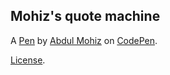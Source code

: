 Mohiz's quote machine
---------------------


A [Pen](https://codepen.io/Mohiz/pen/MQJwmB) by [Abdul Mohiz](https://codepen.io/Mohiz) on [CodePen](https://codepen.io).

[License](https://codepen.io/Mohiz/pen/MQJwmB/license).